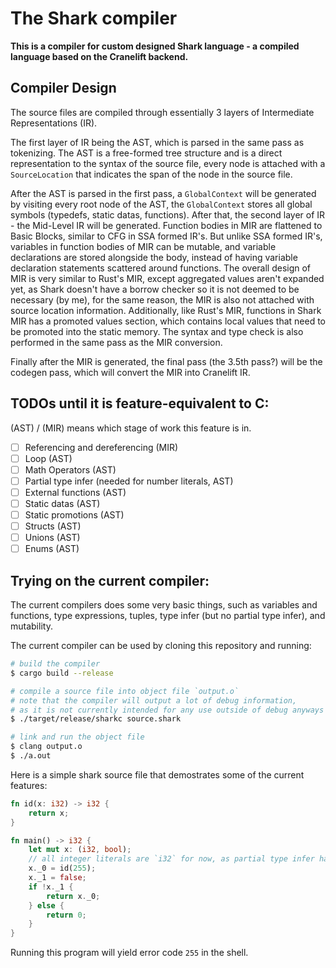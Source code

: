 # The Shark compiler

**This is a compiler for custom designed Shark language - a compiled language based on the Cranelift
backend.**

## Compiler Design

The source files are compiled through essentially 3 layers of Intermediate Representations (IR).

The first layer of IR being the AST, which is parsed in the same pass as tokenizing. The AST is a
free-formed tree structure and is a direct representation to the syntax of the source file, every
node is attached with a `SourceLocation` that indicates the span of the node in the source file.

After the AST is parsed in the first pass, a `GlobalContext` will be generated by visiting every
root node of the AST, the `GlobalContext` stores all global symbols (typedefs, static datas,
functions). After that, the second layer of IR - the Mid-Level IR will be generated. Function bodies
in MIR are flattened to Basic Blocks, similar to CFG in SSA formed IR's. But unlike SSA formed IR's,
variables in function bodies of MIR can be mutable, and variable declarations are stored alongside
the body, instead of having variable declaration statements scattered around functions. The overall
design of MIR is very similar to Rust's MIR, except aggregated values aren't expanded yet, as Shark
doesn't have a borrow checker so it is not deemed to be necessary (by me), for the same reason, the
MIR is also not attached with source location information. Additionally, like Rust's MIR, functions
in Shark MIR has a promoted values section, which contains local values that need to be promoted
into the static memory. The syntax and type check is also performed in the same pass as the MIR
conversion.

Finally after the MIR is generated, the final pass (the 3.5th pass?) will be the codegen pass, which
will convert the MIR into Cranelift IR.

## TODOs until it is feature-equivalent to C:

(AST) / (MIR) means which stage of work this feature is in.

- [ ] Referencing and dereferencing (MIR)
- [ ] Loop (AST)
- [ ] Math Operators (AST)
- [ ] Partial type infer (needed for number literals, AST)
- [ ] External functions (AST)
- [ ] Static datas (AST)
- [ ] Static promotions (AST)
- [ ] Structs (AST)
- [ ] Unions (AST)
- [ ] Enums (AST)

## Trying on the current compiler:

The current compilers does some very basic things, such as variables and functions, type
expressions, tuples, type infer (but no partial type infer), and mutability.

The current compiler can be used by cloning this repository and running:

```bash
# build the compiler
$ cargo build --release

# compile a source file into object file `output.o`
# note that the compiler will output a lot of debug information,
# as it is not currently intended for any use outside of debug anyways
$ ./target/release/sharkc source.shark

# link and run the object file
$ clang output.o
$ ./a.out
```

Here is a simple shark source file that demostrates some of the current features:

```rust
fn id(x: i32) -> i32 {
    return x;
}

fn main() -> i32 {
    let mut x: (i32, bool);
    // all integer literals are `i32` for now, as partial type infer hasn't been added yet.
    x._0 = id(255);
    x._1 = false;
    if !x._1 {
        return x._0;
    } else {
        return 0;
    }
}
```

Running this program will yield error code `255` in the shell.
